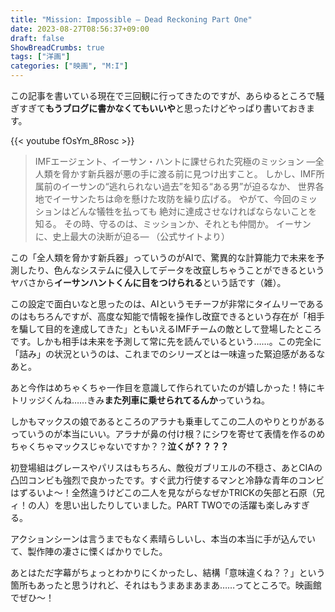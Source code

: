```yaml
---
title: "Mission: Impossible – Dead Reckoning Part One"
date: 2023-08-27T08:56:37+09:00
draft: false
ShowBreadCrumbs: true
tags: ["洋画"]
categories: ["映画", "M:I"]
---
```

この記事を書いている現在で三回観に行ってきたのですが、あらゆるところで騒ぎすぎて**もうブログに書かなくてもいいや**と思ったけどやっぱり書いておきます。

{{< youtube fOsYm_8Rosc >}}

>IMFエージェント、イーサン・ハントに課せられた究極のミッション
>—全人類を脅かす新兵器が悪の手に渡る前に見つけ出すこと。
>しかし、IMF所属前のイーサンの“逃れられない過去”を知る“ある男”が迫るなか、
>世界各地でイーサンたちは命を懸けた攻防を繰り広げる。
>やがて、今回のミッションはどんな犠牲を払っても
>絶対に達成させなければならないことを知る。
>その時、守るのは、ミッションか、それとも仲間か。
>イーサンに、史上最大の決断が迫る—
>（公式サイトより）

この「全人類を脅かす新兵器」っていうのがAIで、驚異的な計算能力で未来を予測したり、色んなシステムに侵入してデータを改竄しちゃうことができるというヤバさから**イーサンハントくんに目をつけられる**という話です（雑）。

この設定で面白いなと思ったのは、AIというモチーフが非常にタイムリーであるのはもちろんですが、高度な知能で情報を操作し改竄できるという存在が「相手を騙して目的を達成してきた」ともいえるIMFチームの敵として登場したところです。しかも相手は未来を予測して常に先を読んでいるという……。この完全に「詰み」の状況というのは、これまでのシリーズとは一味違った緊迫感があるなあと。

あと今作はめちゃくちゃ一作目を意識して作られていたのが嬉しかった！特にキトリッジくんね……きみ**また列車に乗せられてるんか**っていうね。

しかもマックスの娘であるところのアラナも乗車してこの二人のやりとりがあるっていうのが本当にいい。アラナが鼻の付け根？にシワを寄せて表情を作るのめちゃくちゃマックスじゃないですか？？**泣くが？？？？**

初登場組はグレースやパリスはもちろん、敵役ガブリエルの不穏さ、あとCIAの凸凹コンビも強烈で良かったです。すぐ武力行使するマンと冷静な青年のコンビはずるいよ〜！全然違うけどこの二人を見ながらなぜかTRICKの矢部と石原（兄ィ！の人）を思い出したりしていました。PART TWOでの活躍も楽しみすぎる。

アクションシーンは言うまでもなく素晴らしいし、本当の本当に手が込んでいて、製作陣の凄さに慄くばかりでした。

あとはただ字幕がちょっとわかりにくかったし、結構「意味違くね？？」という箇所もあったと思うけれど、それはもうまあまあまあ……ってところで。映画館でぜひ〜！
